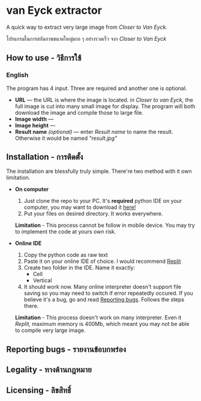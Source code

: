 # van Eyck extractor
A quick way to extract very large image from *Closer to Van Eyck.*

โปรแกรมในการสกัดภาพขนาดใหญ่มาก ๆ อย่างรวดเร็ว จาก *Closer to Van Eyck*
## How to use - วิธีการใช้
### English
The program has 4 input. Three are required and another one is optional.
 - **URL** — the URL is where the image is located. in *Closer to van Eyck,* the full image is cut into many small image for display. The program will both download the image and compile those to large file.
 - **Image width** —
 - **Image height** —
 - **Result name** *(optional)* — enter *Result name* to name the result. Otherwise it would be named *"result.jpg"*
## Installation - การติดตั้ง
 The installation are blessfully truly simple. There're two  method with it own limitation.
  - **On computer** 
    1. Just clone the repo to your PC. It's **required** python IDE on your computer, you may want to download it [here!](https://www.jetbrains.com/pycharm/download/)
    2. Put your files on desired directory. It works everywhere.
    
    **Limitation** - This process cannot be follow in mobile device. You may try to implement the code at yours own risk.
  - **Online IDE**
    1. Copy the python code as raw text
    2. Paste it on your online IDE of choice. I would recommend [Replit](https://replit.com/)
    3. Create two folder in the IDE. Name it exactly:
       - Cell
       - Vertical
    4. It should work now. Many online interpreter doesn't support file saving so you may need to switch if error repeatedly occured. If you believe it's a bug, go and read [Reporting bugs](Reporting_bugs_-_รายงานข้อบกพร่อง). Follows the steps there.
    
    **Limitation** - This process doesn't work on many interpreter. Even it *Replit,* maximum memory is 400Mb, which meant you may not be able to compile very large image.
## Reporting bugs - รายงานข้อบกพร่อง
## Legality - ทางด้านกฎหมาย
## Licensing - ลิขสิทธิ์
